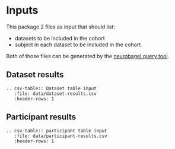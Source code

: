 # Inputs

This package 2 files as input that should list:

- datasets to be included in the cohort
- subject in each dataset to be included in the cohort

Both of those files can be generated by the
[neurobagel query tool](https://query.neurobagel.org/).

## Dataset results

```{eval-rst}
.. csv-table:: Dataset table input
   :file: data/dataset-results.csv
   :header-rows: 1
```

## Participant results

```{eval-rst}
.. csv-table:: participant table input
   :file: data/participant-results.csv
   :header-rows: 1
```
